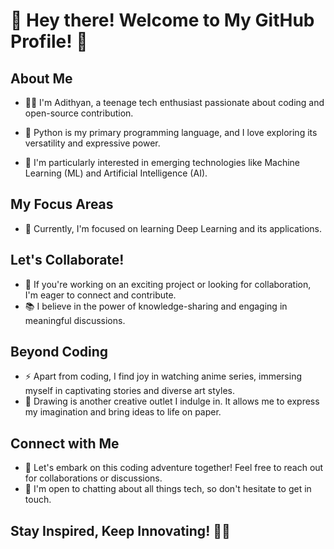 # 👋 Hey there! Welcome to My GitHub Profile! 🌟

## About Me

- 🧑‍💻 I'm Adithyan, a teenage tech enthusiast passionate about coding and open-source contribution.

- 🐍 Python is my primary programming language, and I love exploring its versatility and expressive power.

- 🌱 I'm particularly interested in emerging technologies like Machine Learning (ML) and Artificial Intelligence (AI).


## My Focus Areas

- 🤖 Currently, I'm focused on learning Deep Learning and its applications.

## Let's Collaborate!

- 🚀 If you're working on an exciting project or looking for collaboration, I'm eager to connect and contribute.
- 📚 I believe in the power of knowledge-sharing and engaging in meaningful discussions.

## Beyond Coding

- ⚡️ Apart from coding, I find joy in watching anime series, immersing myself in captivating stories and diverse art styles.
- 🎨 Drawing is another creative outlet I indulge in. It allows me to express my imagination and bring ideas to life on paper.

## Connect with Me

- 🌟 Let's embark on this coding adventure together! Feel free to reach out for collaborations or discussions.
- 💬 I'm open to chatting about all things tech, so don't hesitate to get in touch.

## Stay Inspired, Keep Innovating! 🚀💡
